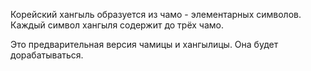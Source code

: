 Корейский хангыль образуется из чамо - элементарных символов. Каждый символ хангыля содержит до трёх чамо.

Это предварительная версия чамицы и хангылицы. Она будет дорабатываться.
